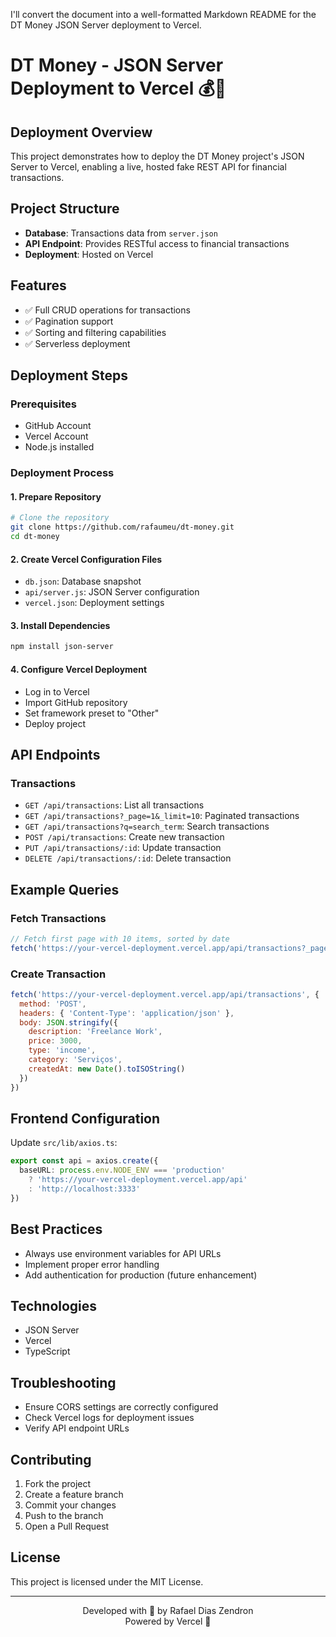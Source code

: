 I'll convert the document into a well-formatted Markdown README for the DT Money JSON Server deployment to Vercel.

# DT Money - JSON Server Deployment to Vercel 💰🚀

## Deployment Overview

This project demonstrates how to deploy the DT Money project's JSON Server to Vercel, enabling a live, hosted fake REST API for financial transactions.

## Project Structure

- **Database**: Transactions data from `server.json`
- **API Endpoint**: Provides RESTful access to financial transactions
- **Deployment**: Hosted on Vercel

## Features

- ✅ Full CRUD operations for transactions
- ✅ Pagination support
- ✅ Sorting and filtering capabilities
- ✅ Serverless deployment

## Deployment Steps

### Prerequisites

- GitHub Account
- Vercel Account
- Node.js installed

### Deployment Process

#### 1. Prepare Repository

```bash
# Clone the repository
git clone https://github.com/rafaumeu/dt-money.git
cd dt-money
```

#### 2. Create Vercel Configuration Files

- `db.json`: Database snapshot
- `api/server.js`: JSON Server configuration
- `vercel.json`: Deployment settings

#### 3. Install Dependencies

```bash
npm install json-server
```

#### 4. Configure Vercel Deployment

- Log in to Vercel
- Import GitHub repository
- Set framework preset to "Other"
- Deploy project

## API Endpoints

### Transactions

- `GET /api/transactions`: List all transactions
- `GET /api/transactions?_page=1&_limit=10`: Paginated transactions
- `GET /api/transactions?q=search_term`: Search transactions
- `POST /api/transactions`: Create new transaction
- `PUT /api/transactions/:id`: Update transaction
- `DELETE /api/transactions/:id`: Delete transaction

## Example Queries

### Fetch Transactions

```javascript
// Fetch first page with 10 items, sorted by date
fetch('https://your-vercel-deployment.vercel.app/api/transactions?_page=1&_limit=10&_sort=createdAt&_order=desc')
```

### Create Transaction

```javascript
fetch('https://your-vercel-deployment.vercel.app/api/transactions', {
  method: 'POST',
  headers: { 'Content-Type': 'application/json' },
  body: JSON.stringify({
    description: 'Freelance Work',
    price: 3000,
    type: 'income',
    category: 'Serviços',
    createdAt: new Date().toISOString()
  })
})
```

## Frontend Configuration

Update `src/lib/axios.ts`:

```typescript
export const api = axios.create({
  baseURL: process.env.NODE_ENV === 'production' 
    ? 'https://your-vercel-deployment.vercel.app/api' 
    : 'http://localhost:3333'
})
```

## Best Practices

- Always use environment variables for API URLs
- Implement proper error handling
- Add authentication for production (future enhancement)

## Technologies

- JSON Server
- Vercel
- TypeScript

## Troubleshooting

- Ensure CORS settings are correctly configured
- Check Vercel logs for deployment issues
- Verify API endpoint URLs

## Contributing

1. Fork the project
2. Create a feature branch
3. Commit your changes
4. Push to the branch
5. Open a Pull Request

## License

This project is licensed under the MIT License.

---

<p align="center"> Developed with 💜 by Rafael Dias Zendron <br> Powered by Vercel 🚀 </p>
